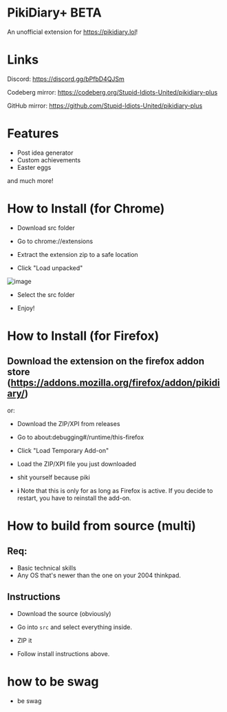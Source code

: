 # PikiDiary+ BETA 
An unofficial extension for https://pikidiary.lol!
# Links

Discord: https://discord.gg/bPfbD4QJSm

Codeberg mirror: https://codeberg.org/Stupid-Idiots-United/pikidiary-plus

GitHub mirror: https://github.com/Stupid-Idiots-United/pikidiary-plus
# Features
- Post idea generator
- Custom achievements
- Easter eggs
  
and much more!
# How to Install (for Chrome)
- Download src folder

- Go to chrome://extensions

- Extract the extension zip to a safe location

- Click "Load unpacked"

![image](https://github.com/user-attachments/assets/21ce1512-68a2-4f82-9a9e-741147101c5b)

- Select the src folder

- Enjoy!

# How to Install (for Firefox)

## Download the extension on the firefox addon store (https://addons.mozilla.org/firefox/addon/pikidiary/)

or:

- Download the ZIP/XPI from releases

- Go to about:debugging#/runtime/this-firefox

- Click "Load Temporary Add-on"

- Load the ZIP/XPI file you just downloaded

- shit yourself because piki

- **i** Note that this is only for as long as Firefox is active. If you decide to restart, you have to reinstall the add-on.

# How to build from source (multi)

## Req:
- Basic technical skills
- Any OS that's newer than the one on your 2004 thinkpad.

## Instructions

- Download the source (obviously)

- Go into `src` and select everything inside.

- ZIP it

- Follow install instructions above.

# how to be swag
- be swag
